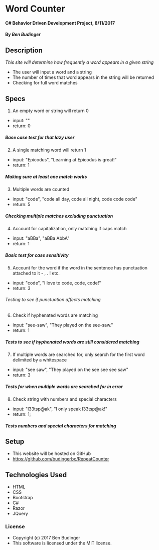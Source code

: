 # Word Counter

#### C# Behavior Driven Development Project, 8/11/2017

#### By _Ben Budinger_

## Description

_This site will determine how frequently a word appears in a given string_
* The user will input a word and a string
* The number of times that word appears in the string will be returned
* Checking for full word matches

## Specs
1. An empty word or string will return 0
* input: ""
* return: 0
##### Base case test for that lazy user
2. A single matching word will return 1
* input: "Epicodus", "Learning at Epicodus is great!"
* return: 1
##### Making sure at least one match works
3. Multiple words are counted
* input: "code", "code all day, code all night, code code code"
* return: 5
##### Checking multiple matches excluding punctuation
4. Account for capitalization, only matching if caps match
* input: "aBBa", "aBBa AbbA"
* return: 1
##### Basic test for case sensitivity
5. Account for the word if the word in the sentence has punctuation attached to it - , . ! etc.
* input: "code", "I love to code, code, code!"
* return: 3
###### Testing to see if punctuation affects matching
6. Check if hyphenated words are matching
* input: "see-saw", "They played on the see-saw."
* return: 1
##### Tests to see if hyphenated words are still considered matching
7. If multiple words are searched for, only search for the first word delimited by a whitespace
* input: "see saw", "They played on the see see see saw"
* return: 3
##### Tests for when multiple words are searched for in error
8. Check string with numbers and special characters
* input: "l33tsp@ak", "I only speak l33tsp@ak!"
* return: 1;
##### Tests numbers and special characters for matching

## Setup

* This website will be hosted on GitHub
* https://github.com/budingerbc/RepeatCounter

## Technologies Used

* HTML
* CSS
* Bootstrap
* C#
* Razor
* JQuery

### License

* Copyright (c) 2017 Ben Budinger
* This software is licensed under the MIT license.
